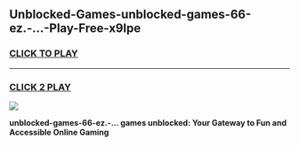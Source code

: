 
## Unblocked-Games-unblocked-games-66-ez.-...-Play-Free-x9lpe
<h3>
<a href="https://premium76.site?title=unblocked-games-66-ez.-...&ref=23A">CLICK TO PLAY</a></h3>
<hr>

<h3>
<a href="https://premium76.site?title=unblocked-games-66-ez.-...&ref=23A">CLICK 2 PLAY</a>
  
</h3>

<a href="https://premium76.site?title=unblocked-games-66-ez.-...&ref=23A"><img src="https://clearcache.store/games.png"></a>


**unblocked-games-66-ez.-... games unblocked: Your Gateway to Fun and Accessible Online Gaming**
